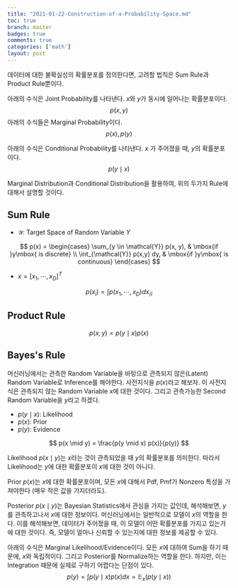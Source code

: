 ```yaml
---
title: "2021-01-22-Construction-of-a-Probability-Space.md"
toc: true
branch: master
badges: true
comments: true
categories: ['math']
layout: post
---
```




데이터에 대한 불확실성의 확률분포를 정의한다면, 고려할 법칙은 Sum Rule과 Product Rule뿐이다.



아래의 수식은 Joint Probability를 나타낸다. $x$와 $y$가 동시에 일어나는 확률분포이다.
$$
p(x, y)
$$
아래의 수식들은 Marginal Probability이다.
$$
p(x), p(y)
$$




아래의 수식은 Conditional Probability를 나타낸다. $x$ 가 주어졌을 때,  $y$의 확률분포이다.
$$
p(y \mid x)
$$


Marginal Distribution과 Conditional Distribution을 활용하여, 위의 두가지 Rule에 대해서 설명할 것이다.



## Sum Rule

- $\mathcal{Y}$: Target Space of Random Variable $Y$

$$
p(x) =
\begin{cases}
\sum_{y \in \mathcal{Y}} p(x, y), & \mbox{if }y\mbox{ is discrete} \\
\int_{\mathcal{Y}} p(x,y) dy, & \mbox{if }y\mbox{ is continuous}
\end{cases}
$$

- $x = [x_1, \cdots, x_D] ^T$

$$
p(x_i) = \int p(x_1, \cdots, x_D) dx_{/i}
$$





## Product Rule	

$$
p(x, y) = p(y \mid x) p(x)
$$





## Bayes's Rule

머신러닝에서는 관측한 Random Variable을 바탕으로 관측되지 않은(Latent) Random Variable로 Inference를 해야한다. 사전지식을 $p(x)$라고 해보자. 이 사전지식은 관측되지 않는 Random Variable $x$에 대한 것이다. 그리고 관측가능한 Second Random Variable을 $y$라고 하겠다.

- $p(y \mid x)$: Likelihood
- $p(x)$: Prior
- $p(y)$: Evidence

$$
p(x \mid y) = \frac{p(y \mid x) p(x)}{p(y)}
$$





Likelihood $p(x \mid y)$는 $x$라는 것이 관측되었을 때 $y$의 확률분포를 의미한다. 따라서 Likelihood는 $y$에 대한 확률분포이 $x$에 대한 것이 아니다.

Prior $p(x)$는 $x$에 대한 확률분포이며, 모든 $x$에 대해서 Pdf, Pmf가 Nonzero 특성을 가져야한다 (매우 작은 값을 가지더라도).

Posterior $p(x \mid y)$는 Bayesian Statistics에서 관심을 가지는 값인데, 해석해보면, $y$를 관측하고나서 $x$에 대한 정보이다. 머신러닝에서는 일반적으로 모델이 $x$의 역할을 한다. 이를 해석해보면, 데이터가 주어졌을 때, 이 모델이 어떤 확률분포를 가지고 있는가에 대한 것이다. 즉, 모델이 얼마나 신뢰할 수 있는지에 대한 정보를 제공할 수 있다.



아래의 수식은 Marginal Likelihood/Evidence이다. 모든 $x$에 대하여 Sum을 하기 때문에, $x$와 독립적이다. 그리고 Posterior를 Normalize하는 역할을 한다. 하지만, 이는 Integration 때문에 실제로 구하기 어렵다는 단점이 있다.
$$
p(y) = \int p(y\mid x) p(x) dx = \mathbb{E}_x(p(y \mid x))
$$


